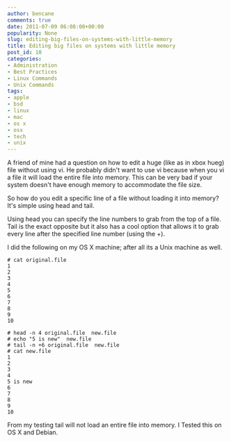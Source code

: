 ```yaml
---
author: bencane
comments: true
date: 2011-07-09 06:08:00+00:00
popularity: None
slug: editing-big-files-on-systems-with-little-memory
title: Editing big files on systems with little memory
post_id: 10
categories:
- Administration
- Best Practices
- Linux Commands
- Unix Commands
tags:
- apple
- bsd
- linux
- mac
- os x
- osx
- tech
- unix
---
```


A friend of mine had a question on how to edit a huge (like as in xbox hueg) file without using vi. He probably didn't want to use vi because when you vi a file it will load the entire file into memory. This can be very bad if your system doesn't have enough memory to accommodate the file size.

So how do you edit a specific line of a file without loading it into memory? It's simple using head and tail.

Using head you can specify the line numbers to grab from the top of a file. Tail is the exact opposite but it also has a cool option that allows it to grab every line after the specified line number (using the +).

I did the following on my OS X machine; after all its a Unix machine as well.

    # cat original.file  
    1  
    2  
    3  
    4  
    5  
    6  
    7  
    8  
    9  
    10  
  
    # head -n 4 original.file  new.file  
    # echo "5 is new"  new.file  
    # tail -n +6 original.file  new.file  
    # cat new.file  
    1  
    2  
    3  
    4  
    5 is new  
    6  
    7  
    8  
    9  
    10  

From my testing tail will not load an entire file into memory. I Tested this on OS X and Debian.
